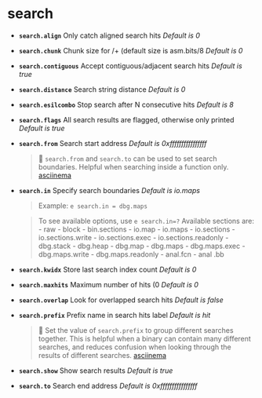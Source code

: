 <!-- TITLE: search -->

# search

- **`search.align`** Only catch aligned search hits _Default is 0_
- **`search.chunk`** Chunk size for /+ (default size is asm.bits/8 _Default is 0_
- **`search.contiguous`** Accept contiguous/adjacent search hits _Default is true_
- **`search.distance`** Search string distance _Default is 0_
- **`search.esilcombo`** Stop search after N consecutive hits _Default is 8_
- **`search.flags`** All search results are flagged, otherwise only printed _Default is true_
- **`search.from`** Search start address _Default is 0xffffffffffffffff_
	> 🚀 `search.from` and `search.to` can be used to set search boundaries. Helpful when searching inside a function only. [asciinema](https://asciinema.org/a/ocs63PnJwuto9e0VzCQXX1q4V)
- **`search.in`** Specify search boundaries _Default is io.maps_
	> Example: `e search.in = dbg.maps`
	

	> To see available options, use `e search.in=?` Available sections are:
			- raw
			- block
			- bin.sections
			- io.map
			- io.maps
			- io.sections
			- io.sections.write
			- io.sections.exec
			- io.sections.readonly
			- dbg.stack
			- dbg.heap
			- dbg.map
			- dbg.maps
			- dbg.maps.exec
			- dbg.maps.write
			- dbg.maps.readonly
			- anal.fcn
			- anal .bb


- **`search.kwidx`** Store last search index count _Default is 0_
- **`search.maxhits`** Maximum number of hits (0 _Default is 0_
- **`search.overlap`** Look for overlapped search hits _Default is false_
- **`search.prefix`** Prefix name in search hits label _Default is hit_
	> 🚀 Set the value of `search.prefix` to group different searches together. This is helpful when a binary can contain many different searches, and reduces confusion when looking through the results of different searches. [asciinema](https://asciinema.org/a/wZee6E7YgB5fuJ2jD47Pm4H8N)
- **`search.show`** Show search results _Default is true_
- **`search.to`** Search end address _Default is 0xffffffffffffffff_

<p hidden>search.align search.chunk search.contiguous search.distance search.esilcombo search.flags search.from search.in search.kwidx search.maxhits search.overlap search.prefix search.show search.to</p>
